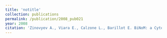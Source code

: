 ```yaml
---
title: 'notitle'
collection: publications
permalink: /publication/2008_pub021
year: 2008
citation: 'Zinovyev A., Viara E., Calzone L., Barillot E. BiNoM: a Cytoscape plugin for using and analyzing biological networks. 2008. <i>Bioinformatics</i> <b>24</b>(6):876-877'
---
```

